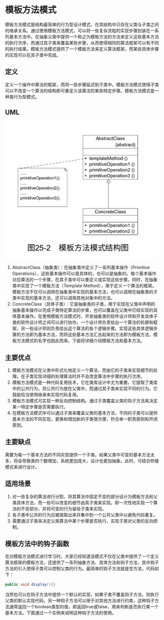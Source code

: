 # 模板方法模式

模板方法模式是结构最简单的行为型设计模式，在其结构中只存在父类与子类之间的继承关系。通过使用模板方法模式，可以将一些复杂流程的实现步骤封装在一系列基本方法中。在抽象父类中提供一个称之为模板方法的方法来定义这些基本方法的执行次序，而通过其子类来覆盖某些步骤，从而使得相同的算法框架可以有不同的执行结果。模板方法模式提供了一个模板方法来定义算法框架，而某些具体步骤的实现可以在其子类中完成。

## 定义

定义一个操作中算法的框架，而将一些步骤延迟到子类中。模板方法模式使得子类可以不改变一个算法的结构即可重定义该算法的某些特定步骤。模板方法模式是一种类行为型模式。

## UML

![image-20240528192955784](./.gitbook/assets/image-20240528192955784.png)

1. AbstractClass（抽象类）：在抽象类中定义了一系列基本操作（Primitive Operations），这些基本操作可以是具体的，也可以是抽象的。每个基本操作对应算法的一个步骤，在其子类中可以重定义或实现这些步骤。同时，在抽象类中实现了一个模板方法（Template Method），用于定义一个算法的框架。模板方法不仅可以调用在抽象类中实现的基本方法，也可以调用在抽象类的子类中实现的基本方法，还可以调用其他对象中的方法。
2. ConcreteClass（具体子类）：它是抽象类的子类，用于实现在父类中声明的抽象基本操作以完成子类特定算法的步骤，也可以覆盖在父类中已经实现的具体基本操作。在使用模板方法模式时，开发抽象类的软件设计师和开发具体子类的软件设计师之间可以进行协作。一个设计师负责给出一个算法的轮廓和框架，另一些设计师则负责给出这个算法的各个逻辑步骤。实现这些具体逻辑步骤的方法即为基本方法，而将这些基本方法汇总起来的方法即为模板方法，模板方法模式的名字也因此而来。下面将详细介绍模板方法和基本方法。

## 主要优点

1. 模板方法模式在父类中形式化地定义一个算法，而由它的子类来实现细节的处理。在子类实现详细的处理算法时并不会改变算法中步骤的执行次序。
2. 模板方法模式是一种代码复用技术，它在类库设计中尤为重要。它提取了类库中的公共行为，将公共行为放在父类中，而通过其子类来实现不同的行为。它鼓励恰当使用继承来实现代码复用。
3. 模板方法模式可实现一种反向控制结构。通过子类覆盖父类的钩子方法来决定某一特定步骤是否需要执行。
4. 在模板方法模式中可以通过子类来覆盖父类的基本方法，不同的子类可以提供基本方法的不同实现，更换和增加新的子类很方便，符合单一职责原则和开闭原则。

## 主要缺点

需要为每一个基本方法的不同实现提供一个子类。如果父类中可变的基本方法太多，将会导致类的个数增加，系统更加庞大，设计也更加抽象。此时，可结合桥接模式来进行设计。

## 适用场景

1. 对一些复杂的算法进行分割，将其算法中固定不变的部分设计为模板方法和父类具体方法，而一些可以改变的细节由其子类来实现。即一次性地实现一个算法的不变部分，并将可变的行为留给子类来实现。
2. 各子类中公共的行为应被提取出来并集中到一个公共父类中以避免代码重复。
3. 需要通过子类来决定父类算法中某个步骤是否执行，实现子类对父类的反向控制。



## 模板方法中的钩子函数

在对模板方法模式进行学习时，大家已经知道该模式不仅在父类中提供了一个定义算法框架的模板方法，还提供了一系列抽象方法、具体方法和钩子方法，其中钩子方法的引入使得子类可以控制父类的行为。最简单的钩子方法就是空方法，代码如下：

```java
public void display(){}
```

当然也可以在钩子方法中提供一个默认的实现，如果子类不覆盖钩子方法，则执行父类的默认实现代码。另一种钩子方法可以用于对其他方法进行约束，这种钩子方法通常返回一个boolean类型的值，即返回true或false，用来判断是否执行某一个基本方法。下面通过一个实例来说明这种钩子方法的使用。